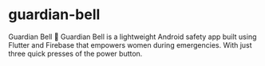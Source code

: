 # guardian-bell
 Guardian Bell 🚨  Guardian Bell is a lightweight Android safety app built using Flutter and Firebase that empowers women during emergencies. With just three quick presses of the power button.
